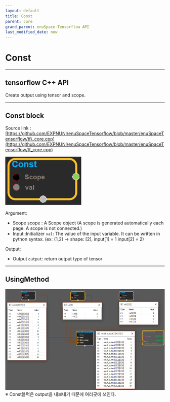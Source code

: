 ```yaml
--- 
layout: default 
title: Const 
parent: core 
grand_parent: enuSpace-Tensorflow API 
last_modified_date: now 
--- 
```


# Const

---

## tensorflow C++ API

Create output using tensor and scope.

---

## Const block

Source link :[https://github.com/EXPNUNI/enuSpaceTensorflow/blob/master/enuSpaceTensorflow/tf\_core.cpp](https://github.com/EXPNUNI/enuSpaceTensorflow/blob/master/enuSpaceTensorflow/tf_core.cpp)

![](./assets/core/const1.png)

Argument:

* Scope scope : A Scope object \(A scope is generated automatically each page. A scope is not connected.\)
* Input::Initializer  `val`: The value of the input variable. It can be written in python syntax. \(ex: {1,2} -&gt; shape: \[2\], input\[1\] = 1  input\[2\] = 2\)

Output:

* Output `output`: return output type of tensor

---

## UsingMethod

![](./assets/array_ops/batchtospacend2.png)※ Const블럭은 output을 내보내기 때문에 여러곳에 쓰인다.

